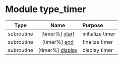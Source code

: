 # Module type_timer

| Type | Name | Purpose |
| :--: | :--: | :---------- |
| subroutine | [timer%] [start](https://github.com/benjaminmenetrier/bump-standalone/tree/master/src/type_timer.F90#L36) | initialize timer |
| subroutine | [timer%] [end](https://github.com/benjaminmenetrier/bump-standalone/tree/master/src/type_timer.F90#L57) | finalize timer |
| subroutine | [timer%] [display](https://github.com/benjaminmenetrier/bump-standalone/tree/master/src/type_timer.F90#L89) | display timer |

